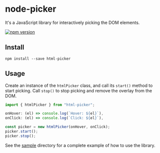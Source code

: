# node-picker

It's a JavaScript library for interactively picking the DOM elements.

[![npm version](https://badge.fury.io/js/pick-dom-element.svg)](https://badge.fury.io/js/pick-dom-element)

## Install

```npm install --save html-picker```

## Usage

Create an instance of the `htmlPicker` class, and call its `start()` method to start picking. Call `stop()` to stop picking and remove the overlay from the DOM.

```javascript
import { htmlPicker } from "html-picker";

onHover: (el) => console.log(`Hover: ${el}`),
onClick: (el) => console.log(`Click: ${el}`),

const picker = new htmlPicker(onHover, onClick);
picker.start();
picker.stop();
```

See the [sample](sample/)  directory for a complete example of how to use the library.
